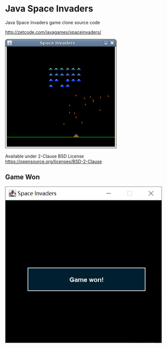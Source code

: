 # Java Space Invaders
Java Space Invaders game clone source code 

http://zetcode.com/javagames/spaceinvaders/

![Space Invaders screenshot](spaceinvaders.png)

Available under 2-Clause BSD License https://opensource.org/licenses/BSD-2-Clause  

## Game Won
![Game Won](Game%20won.png)